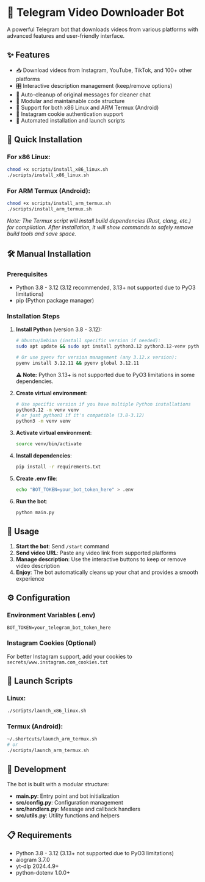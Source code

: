 # 🎥 Telegram Video Downloader Bot

A powerful Telegram bot that downloads videos from various platforms with advanced features and user-friendly interface.

## ✨ Features

- 📥 Download videos from Instagram, YouTube, TikTok, and 100+ other platforms
- 🎛️ Interactive description management (keep/remove options)
- 🧹 Auto-cleanup of original messages for cleaner chat
- 🔧 Modular and maintainable code structure
- 📱 Support for both x86 Linux and ARM Termux (Android)
- 🍪 Instagram cookie authentication support
- 🚀 Automated installation and launch scripts

## 🚀 Quick Installation

### For x86 Linux:
```bash
chmod +x scripts/install_x86_linux.sh
./scripts/install_x86_linux.sh
```

### For ARM Termux (Android):
```bash
chmod +x scripts/install_arm_termux.sh
./scripts/install_arm_termux.sh
```
*Note: The Termux script will install build dependencies (Rust, clang, etc.) for compilation. After installation, it will show commands to safely remove build tools and save space.*

## 🛠️ Manual Installation

### Prerequisites
- Python 3.8 - 3.12 (3.12 recommended, 3.13+ not supported due to PyO3 limitations)
- pip (Python package manager)

### Installation Steps
1. **Install Python** (version 3.8 - 3.12):
   ```bash
   # Ubuntu/Debian (install specific version if needed):
   sudo apt update && sudo apt install python3.12 python3.12-venv python3.12-dev

   # Or use pyenv for version management (any 3.12.x version):
   pyenv install 3.12.11 && pyenv global 3.12.11
   ```

   **⚠️ Note:** Python 3.13+ is not supported due to PyO3 limitations in some dependencies.

2. **Create virtual environment**:
   ```bash
   # Use specific version if you have multiple Python installations
   python3.12 -m venv venv
   # or just python3 if it's compatible (3.8-3.12)
   python3 -m venv venv
   ```

3. **Activate virtual environment**:
   ```bash
   source venv/bin/activate
   ```

4. **Install dependencies**:
   ```bash
   pip install -r requirements.txt
   ```

5. **Create .env file**:
   ```bash
   echo "BOT_TOKEN=your_bot_token_here" > .env
   ```

6. **Run the bot**:
   ```bash
   python main.py
   ```

## 🎯 Usage

1. **Start the bot**: Send `/start` command
2. **Send video URL**: Paste any video link from supported platforms
3. **Manage description**: Use the interactive buttons to keep or remove video description
4. **Enjoy**: The bot automatically cleans up your chat and provides a smooth experience

## ⚙️ Configuration

### Environment Variables (.env)
```env
BOT_TOKEN=your_telegram_bot_token_here
```

### Instagram Cookies (Optional)
For better Instagram support, add your cookies to `secrets/www.instagram.com_cookies.txt`

## 🚀 Launch Scripts

### Linux:
```bash
./scripts/launch_x86_linux.sh
```

### Termux (Android):
```bash
~/.shortcuts/launch_arm_termux.sh
# or
./scripts/launch_arm_termux.sh
```

## 🔧 Development

The bot is built with a modular structure:
- **main.py**: Entry point and bot initialization
- **src/config.py**: Configuration management
- **src/handlers.py**: Message and callback handlers
- **src/utils.py**: Utility functions and helpers

## 📋 Requirements

- Python 3.8 - 3.12 (3.13+ not supported due to PyO3 limitations)
- aiogram 3.7.0
- yt-dlp 2024.4.9+
- python-dotenv 1.0.0+
